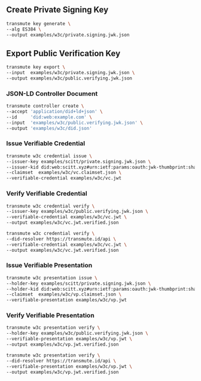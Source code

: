 ## Create Private Signing Key

```sh
transmute key generate \
--alg ES384 \
--output examples/w3c/private.signing.jwk.json
```

## Export Public Verification Key

```sh
transmute key export \
--input  examples/w3c/private.signing.jwk.json \
--output examples/w3c/public.verifying.jwk.json
```

### JSON-LD Controller Document

```sh
transmute controller create \
--accept 'application/did+ld+json' \
--id     'did:web:example.com' \
--input  'examples/w3c/public.verifying.jwk.json' \
--output 'examples/w3c/did.json'
```

<!-- 
npm run transmute -- controller create \
--accept 'application/did+ld+json' \
--id  'did:web:example.com' \
--input  'examples/w3c/public.verifying.jwk.json' \
--output 'examples/w3c/did.json'
-->

### Issue Verifiable Credential

<!-- 
npm run transmute -- w3c credential issue \
--issuer-key examples/w3c/private.signing.jwk.json \
--issuer-kid did:web:scitt.xyz#urn:ietf:params:oauth:jwk-thumbprint:sha-256:gP8lW7iRNl2u0oE99RtuAQ7hnpWQIfEF8f0n_tK_ch8 \
--claimset  examples/w3c/vc.claimset.json \
--verifiable-credential examples/w3c/vc.jwt
-->

```sh
transmute w3c credential issue \
--issuer-key examples/scitt/private.signing.jwk.json \
--issuer-kid did:web:scitt.xyz#urn:ietf:params:oauth:jwk-thumbprint:sha-256:gP8lW7iRNl2u0oE99RtuAQ7hnpWQIfEF8f0n_tK_ch8 \
--claimset  examples/w3c/vc.claimset.json \
--verifiable-credential examples/w3c/vc.jwt
```

### Verify Verifiable Credential

<!-- 
npm run transmute -- w3c credential verify \
--issuer-key examples/w3c/public.verifying.jwk.json \
--verifiable-credential examples/w3c/vc.jwt \
--output examples/w3c/vc.jwt.verified.json
-->

```sh
transmute w3c credential verify \
--issuer-key examples/w3c/public.verifying.jwk.json \
--verifiable-credential examples/w3c/vc.jwt \
--output examples/w3c/vc.jwt.verified.json
```


<!-- 
npm run transmute -- w3c credential verify \
--did-resolver https://transmute.id/api \
--verifiable-credential examples/w3c/vc.jwt \
--output examples/w3c/vc.jwt.verified.json
-->

```sh
transmute w3c credential verify \
--did-resolver https://transmute.id/api \
--verifiable-credential examples/w3c/vc.jwt \
--output examples/w3c/vc.jwt.verified.json
```


### Issue Verifiable Presentation


<!-- 
npm run transmute -- w3c presentation issue \
--holder-key examples/scitt/private.signing.jwk.json \
--holder-kid did:web:scitt.xyz#urn:ietf:params:oauth:jwk-thumbprint:sha-256:gP8lW7iRNl2u0oE99RtuAQ7hnpWQIfEF8f0n_tK_ch8 \
--claimset  examples/w3c/vp.claimset.json \
--verifiable-presentation examples/w3c/vp.jwt
-->

```sh
transmute w3c presentation issue \
--holder-key examples/scitt/private.signing.jwk.json \
--holder-kid did:web:scitt.xyz#urn:ietf:params:oauth:jwk-thumbprint:sha-256:gP8lW7iRNl2u0oE99RtuAQ7hnpWQIfEF8f0n_tK_ch8 \
--claimset  examples/w3c/vp.claimset.json \
--verifiable-presentation examples/w3c/vp.jwt
```


### Verify Verifiable Presentation

<!-- 
npm run transmute -- w3c presentation verify \
--holder-key examples/w3c/public.verifying.jwk.json \
--verifiable-presentation examples/w3c/vp.jwt \
--output examples/w3c/vp.jwt.verified.json
-->

```sh
transmute w3c presentation verify \
--holder-key examples/w3c/public.verifying.jwk.json \
--verifiable-presentation examples/w3c/vp.jwt \
--output examples/w3c/vp.jwt.verified.json
```


<!-- 
npm run transmute -- w3c presentation verify \
--did-resolver https://transmute.id/api \
--verifiable-presentation examples/w3c/vp.jwt \
--output examples/w3c/vp.jwt.verified.json
-->

```sh
transmute w3c presentation verify \
--did-resolver https://transmute.id/api \
--verifiable-presentation examples/w3c/vp.jwt \
--output examples/w3c/vp.jwt.verified.json
```